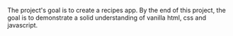 The project's goal is to create a recipes app.
By the end of this project, the goal is to demonstrate a solid understanding of vanilla html, css and javascript.